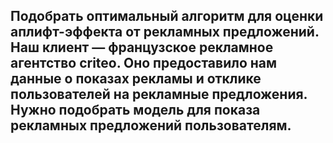 ## Подобрать оптимальный алгоритм для оценки аплифт-эффекта от рекламных предложений. Наш клиент — французское рекламное агентство criteo. Оно предоставило нам данные о показах рекламы и отклике пользователей на рекламные предложения. Нужно подобрать модель для показа рекламных предложений пользователям. 
